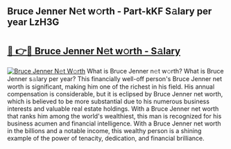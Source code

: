 ## Bruce Jenner N𝚎t w𝚘rth - Part-kKF S𝚊lary per year LzH3G

# <h2><a href="http://gc3ci8.nevu.top/?p=Bruce+Jenner">🔗 👉🔴 Bruce Jenner N𝚎t w𝚘rth - S𝚊lary</a></h2>

[![Bruce Jenner N𝚎t W𝚘rth](https://i.imgur.com/Oavwk0R.jpeg)](http://gc3ci8.nevu.top/?p=Bruce+Jenner)
What is Bruce Jenner n𝚎t w𝚘rth? What is Bruce Jenner s𝚊lary per year?
This financially well-off person's Bruce Jenner net worth is significant, making him one of the richest in his field. His annual compensation is considerable, but it is eclipsed by Bruce Jenner net worth, which is believed to be more substantial due to his numerous business interests and valuable real estate holdings. With a Bruce Jenner net worth that ranks him among the world's wealthiest, this man is recognized for his business acumen and financial intelligence. With a Bruce Jenner net worth in the billions and a notable income, this wealthy person is a shining example of the power of tenacity, dedication, and financial brilliance.
